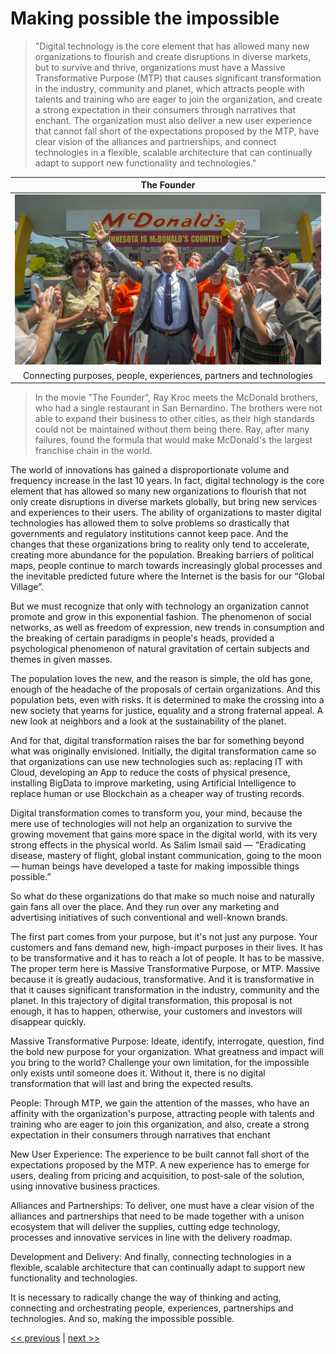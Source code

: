 # Making possible the impossible

>"Digital technology is the core element that has allowed many new organizations to flourish and create disruptions in diverse markets, but to survive and thrive, organizations must have a Massive Transformative Purpose (MTP) that causes significant transformation in the industry, community and planet, which attracts people with talents and training who are eager to join the organization, and create a strong expectation in their consumers through narratives that enchant. The organization must also deliver a new user experience that cannot fall short of the expectations proposed by the MTP, have clear vision of the alliances and partnerships, and connect technologies in a flexible, scalable architecture that can continually adapt to support new functionality and technologies."

| The Founder |
| :---: |
|![](../../images/making_possible_the_impossible.png)|
|Connecting purposes, people, experiences, partners and technologies|

>In the movie "The Founder", Ray Kroc meets the McDonald brothers, who had a single restaurant in San Bernardino. The brothers were not able to expand their business to other cities, as their high standards could not be maintained without them being there. Ray, after many failures, found the formula that would make McDonald's the largest franchise chain in the world.

The world of innovations has gained a disproportionate volume and frequency increase in the last 10 years. In fact, digital technology is the core element that has allowed so many new organizations to flourish that not only create disruptions in diverse markets globally, but bring new services and experiences to their users. The ability of organizations to master digital technologies has allowed them to solve problems so drastically that governments and regulatory institutions cannot keep pace. And the changes that these organizations bring to reality only tend to accelerate, creating more abundance for the population. Breaking barriers of political maps, people continue to march towards increasingly global processes and the inevitable predicted future where the Internet is the basis for our “Global Village”.

But we must recognize that only with technology an organization cannot promote and grow in this exponential fashion. The phenomenon of social networks, as well as freedom of expression, new trends in consumption and the breaking of certain paradigms in people's heads, provided a psychological phenomenon of natural gravitation of certain subjects and themes in given masses.

The population loves the new, and the reason is simple, the old has gone, enough of the headache of the proposals of certain organizations. And this population bets, even with risks. It is determined to make the crossing into a new society that yearns for justice, equality and a strong fraternal appeal. A new look at neighbors and a look at the sustainability of the planet.

And for that, digital transformation raises the bar for something beyond what was originally envisioned. Initially, the digital transformation came so that organizations can use new technologies such as: replacing IT with Cloud, developing an App to reduce the costs of physical presence, installing BigData to improve marketing, using Artificial Intelligence to replace human or use Blockchain as a cheaper way of trusting records.

Digital transformation comes to transform you, your mind, because the mere use of technologies will not help an organization to survive the growing movement that gains more space in the digital world, with its very strong effects in the physical world. As Salim Ismail said — “Eradicating disease, mastery of flight, global instant communication, going to the moon — human beings have developed a taste for making impossible things possible.”

So what do these organizations do that make so much noise and naturally gain fans all over the place. And they run over any marketing and advertising initiatives of such conventional and well-known brands.

The first part comes from your purpose, but it's not just any purpose. Your customers and fans demand new, high-impact purposes in their lives. It has to be transformative and it has to reach a lot of people. It has to be massive. The proper term here is Massive Transformative Purpose, or MTP. Massive because it is greatly audacious, transformative. And it is transformative in that it causes significant transformation in the industry, community and the planet. In this trajectory of digital transformation, this proposal is not enough, it has to happen, otherwise, your customers and investors will disappear quickly.

Massive Transformative Purpose: Ideate, identify, interrogate, question, find the bold new purpose for your organization. What greatness and impact will you bring to the world? Challenge your own limitation, for the impossible only exists until someone does it. Without it, there is no digital transformation that will last and bring the expected results.

People: Through MTP, we gain the attention of the masses, who have an affinity with the organization's purpose, attracting people with talents and training who are eager to join this organization, and also, create a strong expectation in their consumers through narratives that enchant

New User Experience: The experience to be built cannot fall short of the expectations proposed by the MTP. A new experience has to emerge for users, dealing from pricing and acquisition, to post-sale of the solution, using innovative business practices.

Alliances and Partnerships: To deliver, one must have a clear vision of the alliances and partnerships that need to be made together with a unison ecosystem that will deliver the supplies, cutting edge technology, processes and innovative services in line with the delivery roadmap.

Development and Delivery: And finally, connecting technologies in a flexible, scalable architecture that can continually adapt to support new functionality and technologies.

It is necessary to radically change the way of thinking and acting, connecting and orchestrating people, experiences, partnerships and technologies. And so, making the impossible possible.

[<< previous](3-velocity_and_learning.md) | [next >>](5-landing_without_visibility_and_instruments.md)
